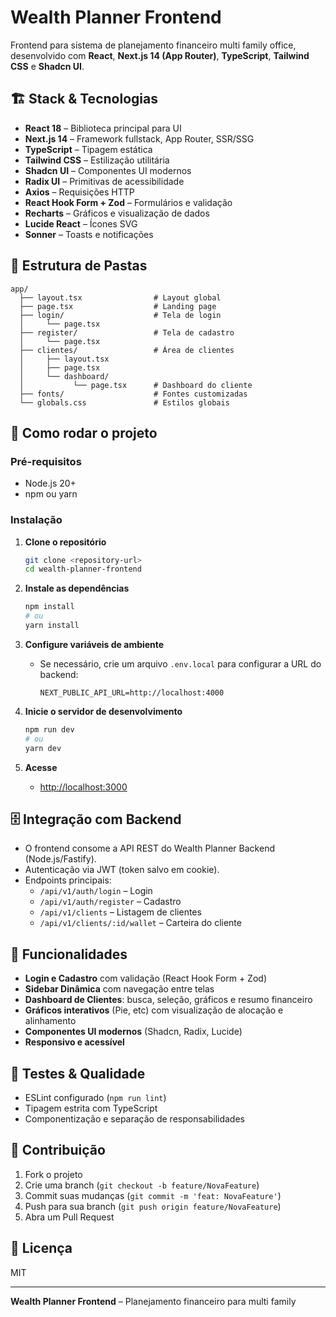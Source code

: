 # Wealth Planner Frontend

Frontend para sistema de planejamento financeiro multi family office, desenvolvido com **React**, **Next.js 14 (App Router)**, **TypeScript**, **Tailwind CSS** e **Shadcn UI**.

## 🏗️ Stack & Tecnologias

- **React 18** – Biblioteca principal para UI
- **Next.js 14** – Framework fullstack, App Router, SSR/SSG
- **TypeScript** – Tipagem estática
- **Tailwind CSS** – Estilização utilitária
- **Shadcn UI** – Componentes UI modernos
- **Radix UI** – Primitivas de acessibilidade
- **Axios** – Requisições HTTP
- **React Hook Form + Zod** – Formulários e validação
- **Recharts** – Gráficos e visualização de dados
- **Lucide React** – Ícones SVG
- **Sonner** – Toasts e notificações

## 📁 Estrutura de Pastas

```
app/
  ├── layout.tsx                # Layout global
  ├── page.tsx                  # Landing page
  ├── login/                    # Tela de login
  │     └── page.tsx
  ├── register/                 # Tela de cadastro
  │     └── page.tsx
  ├── clientes/                 # Área de clientes
  │     ├── layout.tsx
  │     ├── page.tsx
  │     └── dashboard/
  │           └── page.tsx      # Dashboard do cliente
  ├── fonts/                    # Fontes customizadas
  └── globals.css               # Estilos globais
```

## 🚀 Como rodar o projeto

### Pré-requisitos

- Node.js 20+
- npm ou yarn

### Instalação

1. **Clone o repositório**
    ```bash
    git clone <repository-url>
    cd wealth-planner-frontend
    ```

2. **Instale as dependências**
    ```bash
    npm install
    # ou
    yarn install
    ```

3. **Configure variáveis de ambiente**
    - Se necessário, crie um arquivo `.env.local` para configurar a URL do backend:
      ```
      NEXT_PUBLIC_API_URL=http://localhost:4000
      ```

4. **Inicie o servidor de desenvolvimento**
    ```bash
    npm run dev
    # ou
    yarn dev
    ```

5. **Acesse**
    - [http://localhost:3000](http://localhost:3000)

## 🗄️ Integração com Backend

- O frontend consome a API REST do Wealth Planner Backend (Node.js/Fastify).
- Autenticação via JWT (token salvo em cookie).
- Endpoints principais:
    - `/api/v1/auth/login` – Login
    - `/api/v1/auth/register` – Cadastro
    - `/api/v1/clients` – Listagem de clientes
    - `/api/v1/clients/:id/wallet` – Carteira do cliente

## 🧩 Funcionalidades

- **Login e Cadastro** com validação (React Hook Form + Zod)
- **Sidebar Dinâmica** com navegação entre telas
- **Dashboard de Clientes**: busca, seleção, gráficos e resumo financeiro
- **Gráficos interativos** (Pie, etc) com visualização de alocação e alinhamento
- **Componentes UI modernos** (Shadcn, Radix, Lucide)
- **Responsivo e acessível**

## 🧪 Testes & Qualidade

- ESLint configurado (`npm run lint`)
- Tipagem estrita com TypeScript
- Componentização e separação de responsabilidades

## 📝 Contribuição

1. Fork o projeto
2. Crie uma branch (`git checkout -b feature/NovaFeature`)
3. Commit suas mudanças (`git commit -m 'feat: NovaFeature'`)
4. Push para sua branch (`git push origin feature/NovaFeature`)
5. Abra um Pull Request

## 📄 Licença

MIT

---

**Wealth Planner Frontend** – Planejamento financeiro para multi family